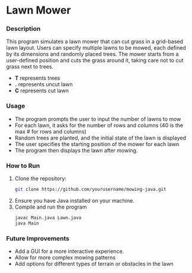 # Lawn Mower

### Description
This program simulates a lawn mower that can cut grass in a grid-based lawn layout. Users can specify multiple lawns to be mowed, each defined by its dimensions and randomly placed trees. The mower starts from a user-defined position and cuts the grass around it, taking care not to cut grass next to trees.

- **T** represents trees
- **.** represents uncut lawn
- **C** represents cut lawn

### Usage
- The program prompts the user to input the number of lawns to mow
- For each lawn, it asks for the number of rows and columns (40 is the max # for rows and columns)
- Random trees are planted, and the initial state of the lawn is displayed
- The user specifies the starting position of the mower for each lawn
- The program then displays the lawn after mowing.

### How to Run
1. Clone the repository:
   ```bash
   git clone https://github.com/yourusername/mowing-java.git
2. Ensure you have Java installed on your machine.
3. Compile and run the program
   ```bash
   javac Main.java Lawn.java
   java Main

   
### Future Improvements
- Add a GUI for a more interactive experience.
- Allow for more complex mowing patterns
- Add options for different types of terrain or obstacles in the lawn
